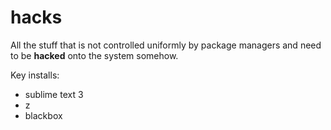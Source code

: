 # hacks
All the stuff that is not controlled uniformly by package managers and need to be __hacked__ onto the system somehow.

Key installs:

- sublime text 3
- z
- blackbox
